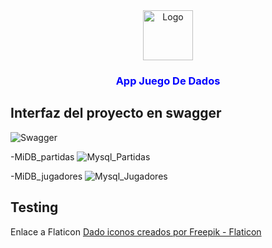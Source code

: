 <!-- PROJECT LOGO -->
<div align="center">
    <a href="https://github.com/Luiso-o/JuegoDeDados_PrimeraFase">
    <img src="https://github.com/Luiso-o/JuegoDeDados_PrimeraFase/assets/128043647/b03823c6-f602-46aa-b645-1cec753b93f6" alt="Logo" width="80" height="80">
    </a>
</div>
<h3 align="center" style = "color: blue;" >App Juego De Dados</h3>

## Interfaz del proyecto en swagger
![Swagger](https://github.com/Luiso-o/JuegoDeDados_SegundaFase/assets/128043647/63f467fb-d9c2-4251-b287-8c229dcbc36a)

-MiDB_partidas
![Mysql_Partidas](https://github.com/Luiso-o/JuegoDeDados_SegundaFase/assets/128043647/59e22b31-f8c9-47b2-8d2e-ae48ec58ed29)

-MiDB_jugadores
![Mysql_Jugadores](https://github.com/Luiso-o/JuegoDeDados_SegundaFase/assets/128043647/c483bd3c-0960-4935-8222-e78591078ed4)

## Testing

<p>Enlace a Flaticon <a href="https://www.flaticon.es/iconos-gratis/dado" title="dado iconos"> Dado iconos creados por Freepik - Flaticon</a></p>
